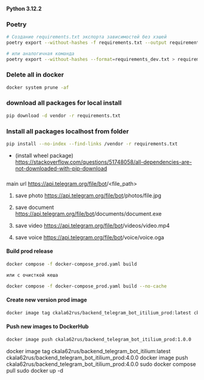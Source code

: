 #### Python 3.12.2

### Poetry
```Bash
# Создание requirements.txt экспорта зависимостей без хэшей
poetry export --without-hashes -f requirements.txt --output requirements.txt  

# или аналогичная команда
poetry export --without-hashes --format=requirements_dev.txt > requirements_dev.txt
```

### Delete all in docker
```bash
docker system prune -af
```

### download all packages for local install 
```bash
pip download -d vendor -r requirements.txt
```

### Install all packages localhost from folder
```bash
pip install --no-index --find-links /vendor -r requirements.txt
```
- (install wheel package) https://stackoverflow.com/questions/51748058/all-dependencies-are-not-downloaded-with-pip-download


###
main url
https://api.telegram.org/file/bot<token>/<file_path>

1) save photo
https://api.telegram.org/file/bot<token>/photos/file.jpg

2) save document
https://api.telegram.org/file/bot<token>/documents/document.exe

3) save video
https://api.telegram.org/file/bot<token>/videos/video.mp4

4) save voice
https://api.telegram.org/file/bot<token>/voice/voice.oga

#### Build prod release
```bash
docker compose -f docker-compose_prod.yaml build

или с очисткой кеша

docker compose -f docker-compose_prod.yaml build --no-cache
```

#### Create new version prod image
```bash
docker image tag ckala62rus/backend_telegram_bot_itilium_prod:latest ckala62rus/backend_telegram_bot_itilium_prod:1.0.0
```

#### Push new images to DockerHub
```bash
docker image push ckala62rus/backend_telegram_bot_itilium_prod:1.0.0
```
docker image tag ckala62rus/backend_telegram_bot_itilium:latest ckala62rus/backend_telegram_bot_itilium_prod:4.0.0
docker image push ckala62rus/backend_telegram_bot_itilium_prod:4.0.0
sudo docker compose pull
sudo docker up -d
